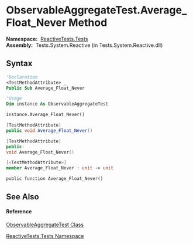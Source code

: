 # ObservableAggregateTest.Average\_Float\_Never Method

**Namespace:**  [ReactiveTests.Tests](ReactiveTests.Tests\ReactiveTests.Tests.md)  
**Assembly:**  Tests.System.Reactive (in Tests.System.Reactive.dll)

## Syntax

```vb
'Declaration
<TestMethodAttribute> _
Public Sub Average_Float_Never
```

```vb
'Usage
Dim instance As ObservableAggregateTest

instance.Average_Float_Never()
```

```csharp
[TestMethodAttribute]
public void Average_Float_Never()
```

```c++
[TestMethodAttribute]
public:
void Average_Float_Never()
```

```fsharp
[<TestMethodAttribute>]
member Average_Float_Never : unit -> unit 
```

```jscript
public function Average_Float_Never()
```

## See Also

#### Reference

[ObservableAggregateTest Class](ObservableAggregateTest\ObservableAggregateTest.md)

[ReactiveTests.Tests Namespace](ReactiveTests.Tests\ReactiveTests.Tests.md)




